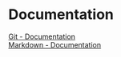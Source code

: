 # Documentation
[Git - Documentation](https://git-scm.com/doc/)  
[Markdown - Documentation](https://guides.github.com/features/mastering-markdown/)
